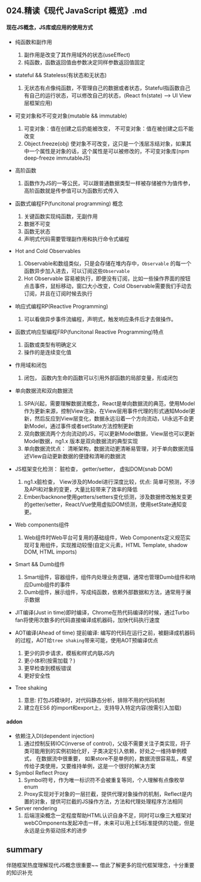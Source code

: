 ## 024.精读《现代 JavaScript 概览》.md



#### 现在JS概念，JS库或应用的使用方式



- 纯函数和副作用
  1. 副作用是改变了其作用域外的状态(useEffect)
  2. 纯函数，函数返回值由参数决定同样参数返回值固定
- stateful && Stateless(有状态和无状态)
  1. 无状态有点像纯函数，不管理自己的数据或者状态，Stateful指函数自己有自己的运行状态，可以修改自己的状态，(React fn(state) --> UI  View层框架应用)
- 可变对象和不可变对象(mutable && immutable)
  1. 可变对象：值在创建之后扔能被改变， 不可变对象：值在被创建之后不能改变
  2. Object.freeze(obj) 使对象不可改变，这只是一个浅层冻结对象，如果其中一个属性是对象的话，这个属性是可以被修改的，不可变对象库(npm deep-freeze immutableJS)

- 高阶函数
  1. 函数作为JS的一等公民，可以跟普通数据类型一样被存储被作为值传参，高阶函数就是传参值可以为函数形式传入
- 函数式编程FP(funcitonal programming) 概念
  1. 关键函数实现纯函数，无副作用
  2. 数据不可变
  3. 函数无状态
  4. 声明式代码需要管理副作用和执行命令式编程
- Hot and Cold Observables
  1. Observable和数组类似，只是会存储在堆内存中，`Observable` 的每一个函数异步加入进去，可以订阅这些`Observable`
  2. Hot Observable 容易被执行，即便没有订阅，比如一些操作界面的按钮点击事件，鼠标移动，窗口大小改变，Cold Observable需要我们手动去订阅，并且在订阅时候去执行
- 响应式编程RP(Reactive Programming)
  1. 可以看做异步事件流编程，声明式，触发响应条件后才去做操作。
- 函数式响应型编程FRP(funcitonal Reactive Programming)特点
  1. 函数或类型有明确定义
  2. 操作的是连续变化值
- 作用域和闭包
  1. 闭包， 函数内生命的函数可以引用外部函数的局部变量，形成闭包
- 单向数据流和双向数据流
  1. SPA兴起，需要理解数据流概念，React是单向数据流的典范，使用Model作为更新来源，控制View渲染，在View层用事件代理的形式通知Model更新，然后反应到View层变化，数据永远沿着一个方向流动，UI永远不会更新Model，通过事件或者setState方法控制更新
  2. 双向数据流两个方向流动的JS，可以更新Model数据，View层也可以更新Model数据，ng1.x 版本是双向数据流的典型实现
  3. 单向数据流优点： 清晰架构，数据流动更清晰易管理，对于单向数据流描述VIew自动更新数据的便捷和清晰的数据流
- JS框架变化检测： 脏检查， getter/setter， 虚拟DOM(snab DOM)
  1. ng1.x脏检查， View涉及的Model进行深度比较，优点: 简单可预测，不涉及API和对象的变更，大量比较带来了效率的降低
  2. Ember/backnone使用getters/setters变化侦测，涉及数据修改触发变更的getter/setter，React/Vue使用虚拟DOM侦测，使用setState通知变更。
- Web components组件
  1. Web组件时Web平台可复用的基础组件，Web Components定义规范实现可复用组件，实现推动较慢(自定义元素，HTML Template, shadow DOM, HTML imports)
- Smart && Dumb组件
  1. Smart组件，容器组件，组件内处理业务逻辑，通常也管理Dumb组件和响应Dumb组件的事件
  2. Dumb组件，展示组件，写成纯函数，依赖外部数据和方法，通常用于展示数据
- JIT编译(Just in time)即时编译，Chrome在热代码编译的时候，通过Turbo fan将使用次数多的代码直接编译成机器码，加快代码执行速度
- AOT编译(Ahead of time) 提前编译: 编写的代码在运行之前，被翻译成机器码的过程，AOT给`tree shaking`带来可能，使用AOT预编译优点
  1. 更少的异步请求，模板和样式内联JS内
  2. 更小体积(按需加载？)
  3. 更早检查到模板错误
  4. 更好安全性
- Tree shaking
  1. 意思: 打包JS模块时，对代码静态分析，排除不用的代码机制
  2. 建立在ES6 的import和export上，支持导入特定内容(按需引入加载)

#### addon

- 依赖注入DI(dependent injection) 
  1. 通过控制反转IOC(inverse of control)，父级不需要关注子类实现，将子类可能用到的实例初始化好，子类决定引入依赖，好处之一维持单例模式， 在数据流中很重要， 如果store不是单例的，数据流很容易乱，希望传给子类使用，又要维持单例，这是一个很好的解决方案
- Symbol Reflect Proxy
  1. Symbol符号，作为唯一标识符不会被重复等同，个人理解有点像枚举enum
  2. Proxy实现对于对象的一层拦截，提供代理对象操作的机制，Reflect是内置的对象，提供可拦截的JS操作方法，方法和代理处理程序方法相同
- Server rendering
  1. 后端渲染概念一定程度帮助HTML认识自身不足，同时可以像三大框架对webCOmponents发起冲击一样，未来可以用上ES标准提供的功能，但是永远是业务驱动技术的进步



## summary

伴随框架热度理解现代JS概念很重要~~ 借此了解更多的现代框架理念，十分重要的知识补充